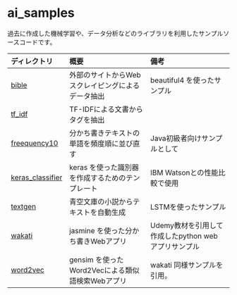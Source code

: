 ai_samples
===============

過去に作成した機械学習や、データ分析などのライブラリを利用したサンプルソースコードです。

| ディレクトリ | 概要 | 備考 |
|:------------|:-----|:----|
| [bible](http://pandagit.exa-corp.co.jp/89004/ai_samples/tree/master/bible) | 外部のサイトからWebスクレイピングによるデータ抽出 | beautiful4 を使ったサンプル |
| [tf_idf](http://pandagit.exa-corp.co.jp/89004/ai_samples/tree/master/tf_idf) | TF-IDFによる文書からタグを抽出 | |
| [freequency10](http://pandagit.exa-corp.co.jp/89004/ai_samples/tree/master/frequency10) | 分かち書きテキストの単語を頻度順に並び直す | Java初級者向けサンプルとして |
| [keras_classifier](http://pandagit.exa-corp.co.jp/89004/ai_samples/tree/master/keras_classifier) | keras を使った識別器を作成するためのテンプレート | IBM Watsonとの性能比較で使用 |
| [textgen](http://pandagit.exa-corp.co.jp/89004/ai_samples/tree/master/textgen) | 青空文庫の小説からテキストを自動生成 | LSTMを使ったサンプル |
| [wakati](http://pandagit.exa-corp.co.jp/89004/ai_samples/tree/master/wakati) | jasmine を使った分かち書きWebアプリ | Udemy教材を引用して作成したpython web アプリサンプル |
| [word2vec](http://pandagit.exa-corp.co.jp/89004/ai_samples/tree/master/word2vec) | gensim を使ったWord2Vecによる類似語検索Webアプリ | wakati 同様サンプルを引用。 |
